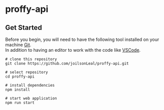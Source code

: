 # proffy-api

## Get Started

Before you begin, you will need to have the following tool installed on your machine [Git](https://git-scm.com). </br>
In addition to having an editor to work with the code like [VSCode](https://code.visualstudio.com/). </br>

```shell
# clone this repository
git clone https://github.com/joilsonLeal/proffy-api.git

# select repository
cd proffy-api

# install dependencies
npm install

# start web application
npm run start
```
